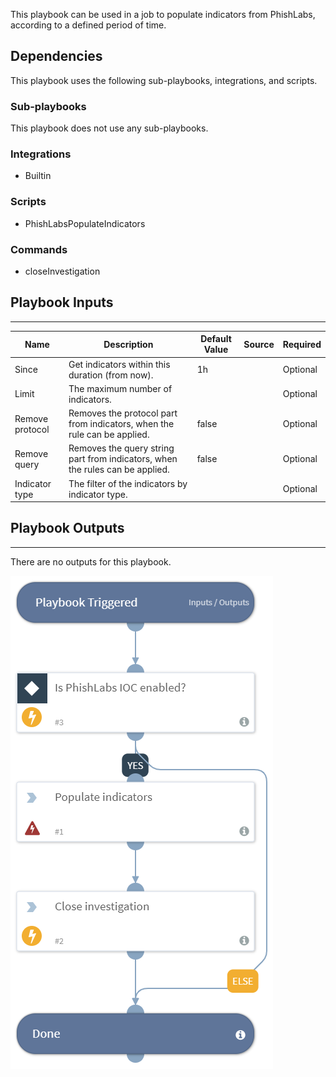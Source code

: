 This playbook can be used in a job to populate indicators from PhishLabs, according to a defined period of time.

## Dependencies
This playbook uses the following sub-playbooks, integrations, and scripts.

### Sub-playbooks
This playbook does not use any sub-playbooks.

### Integrations
* Builtin

### Scripts
* PhishLabsPopulateIndicators

### Commands
* closeInvestigation

## Playbook Inputs
---

| **Name** | **Description** | **Default Value** | **Source** | **Required** |
| --- | --- | --- | --- | --- |
| Since | Get indicators within this duration (from now). | 1h |  | Optional |
| Limit | The maximum number of indicators. |  |  | Optional |
| Remove protocol | Removes the protocol part from indicators, when the rule can be applied. | false |  | Optional |
| Remove query | Removes the query string part from indicators, when the rules can be applied. | false |  | Optional |
| Indicator type | The filter of the indicators by indicator type. |  |  | Optional |

## Playbook Outputs
---
There are no outputs for this playbook.

![PhishLabsPopulateIndicators](https://github.com/ElazarK/content-docs/blob/master/images/playbooks/PhishLabsPopulateIndicators.png)

